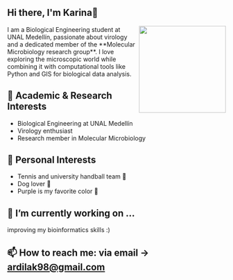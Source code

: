 ## Hi there, I'm Karina👋
<img src="https://share.google/images/3K7IhsfTdeMM6mZt2" width="200" align="right">
I am a Biological Engineering student at UNAL Medellín, passionate about virology and a dedicated member of the **Molecular Microbiology research group**. I love exploring the microscopic world while combining it with computational tools like Python and GIS for biological data analysis.  

## 🧬 Academic & Research Interests
- Biological Engineering at UNAL Medellín  
- Virology enthusiast  
- Research member in Molecular Microbiology

## 🎾 Personal Interests
- Tennis and university handball team 🏐  
- Dog lover 🐶  
- Purple is my favorite color 💜
  
## 🔭 I’m currently working on ... 
improving my bioinformatics skills :)

## 📫 How to reach me: via email -> ardilak98@gmail.com


